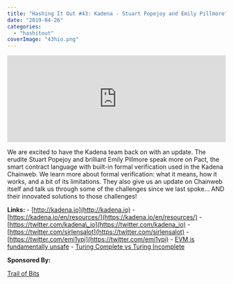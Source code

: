 ```yaml
---
title: "Hashing It Out #43: Kadena - Stuart Popejoy and Emily Pillmore"
date: "2019-04-26"
categories: 
  - "hashitout"
coverImage: "43hio.png"
---
```


<iframe src="https://player.simplecast.com/3d556192-77b3-4c6f-b066-4597eae6b1ed?dark=true" width="100%" height="200px" frameborder="no" scrolling="no" seamless=""></iframe>

We are excited to have the Kadena team back on with an update. The erudite Stuart Popejoy and brilliant Emily Pillmore speak more on Pact, the smart contract language with built-in formal verification used in the Kadena Chainweb. We learn more about formal verification: what it means, how it works, and a bit of its limitations. They also give us an update on Chainweb itself and talk us through some of the challenges since we last spoke... AND their innovated solutions to those challenges!

**Links:** - [http://kadena.io](http://kadena.io) - [https://kadena.io/en/resources/](https://kadena.io/en/resources/) - [https://twitter.com/kadena\_io](https://twitter.com/kadena_io) - [https://twitter.com/sirlensalot](https://twitter.com/sirlensalot) - [https://twitter.com/emi1ypi](https://twitter.com/emi1ypi) - [EVM is fundamentally unsafe](https://medium.com/kadena-io/the-evm-is-fundamentally-unsafe-ba486cb17f1f) - [Turing Complete vs Turing Incomplete](https://medium.com/kadena-io/turing-completeness-and-smart-contract-security-67e4c41704c)

**Sponsored By:**

[Trail of Bits](http://www.trailofbits.com)

